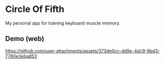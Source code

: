 # Circle Of Fifth
My personal app for training keyboard muscle memory.

## Demo (web)


https://github.com/user-attachments/assets/373de0cc-dd9e-4dc9-9bd3-7760e3eba853


